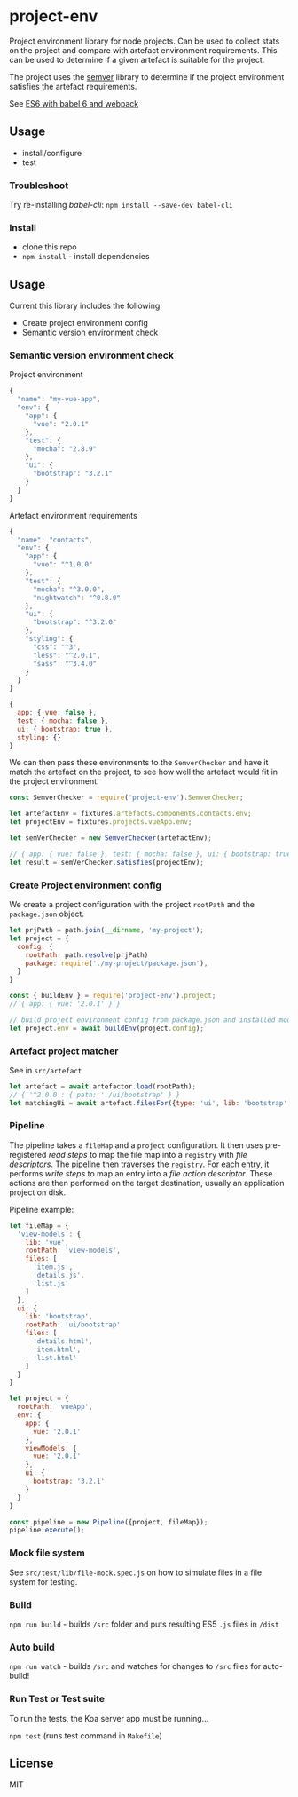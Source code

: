 # project-env

Project environment library for node projects. Can be used to collect stats on the project 
and compare with artefact environment requirements. This can be used to determine if a given artefact is suitable for the project.

The project uses the [semver](https://github.com/npm/node-semver) library to determine if the project environment 
satisfies the artefact requirements.

See [ES6 with babel 6 and webpack](http://jamesknelson.com/using-es6-in-the-browser-with-babel-6-and-webpack/)

## Usage
- install/configure
- test

### Troubleshoot

Try re-installing *babel-cli*: `npm install --save-dev babel-cli`

### Install

- clone this repo
- `npm install` - install dependencies 

## Usage

Current this library includes the following:
- Create project environment config
- Semantic version environment check

### Semantic version environment check

Project environment

```js
{
  "name": "my-vue-app",
  "env": {
    "app": {
      "vue": "2.0.1"
    },
    "test": {
      "mocha": "2.8.9"
    },
    "ui": {
      "bootstrap": "3.2.1"
    }
  }
}
```

Artefact environment requirements

```js
{
  "name": "contacts",
  "env": {
    "app": {
      "vue": "^1.0.0"
    },
    "test": {
      "mocha": "^3.0.0",
      "nightwatch": "^0.8.0"
    },
    "ui": {
      "bootstrap": "^3.2.0"
    },
    "styling": {
      "css": "^3",
      "less": "^2.0.1",
      "sass": "^3.4.0"
    }    
  }  
}
```

```js
{ 
  app: { vue: false }, 
  test: { mocha: false }, 
  ui: { bootstrap: true }, 
  styling: {} 
}
```

We can then pass these environments to the `SemverChecker` and have it match the artefact on the project, to
see how well the artefact would fit in the project environment.  

```js
const SemverChecker = require('project-env').SemverChecker;

let artefactEnv = fixtures.artefacts.components.contacts.env;
let projectEnv = fixtures.projects.vueApp.env;

let semVerChecker = new SemverChecker(artefactEnv);

// { app: { vue: false }, test: { mocha: false }, ui: { bootstrap: true }, styling: {} }
let result = semVerChecker.satisfies(projectEnv);
```

### Create Project environment config

We create a project configuration with the project `rootPath` and the `package.json` object.   

```js
let prjPath = path.join(__dirname, 'my-project');
let project = {
  config: {
    rootPath: path.resolve(prjPath)
    package: require('./my-project/package.json'),
  }
}

const { buildEnv } = require('project-env').project;
// { app: { vue: '2.0.1' } }

// build project environment config from package.json and installed module versions
let project.env = await buildEnv(project.config);
```

### Artefact project matcher

See in `src/artefact`

```js
let artefact = await artefactor.load(rootPath);
// { '^2.0.0': { path: './ui/bootstrap' } }
let matchingUi = await artefact.filesFor({type: 'ui', lib: 'bootstrap', version: '2.3.1'});
```

### Pipeline

The pipeline takes a `fileMap` and a `project` configuration. 
It then uses pre-registered *read steps* to map the file map into a `registry` with *file descriptors*. 
The pipeline then traverses the `registry`. For each entry, it performs *write steps* to map an entry into a *file action descriptor*. 
These actions are then performed on the target destination, usually an application project on disk.  

Pipeline example:  

```js
let fileMap = {
  'view-models': {
    lib: 'vue',
    rootPath: 'view-models',
    files: [
      'item.js',
      'details.js', 
      'list.js'
    ]
  },
  ui: {
    lib: 'bootstrap',
    rootPath: 'ui/bootstrap'
    files: [
      'details.html',
      'item.html',
      'list.html'
    ]        
  }
}

let project = {
  rootPath: 'vueApp',
  env: {
    app: {
      vue: '2.0.1'
    },
    viewModels: {
      vue: '2.0.1'
    },
    ui: {
      bootstrap: '3.2.1'
    }
  }
}

const pipeline = new Pipeline({project, fileMap});
pipeline.execute();
```

### Mock file system

See `src/test/lib/file-mock.spec.js` on how to simulate files in a file system for testing.

### Build

`npm run build` - builds `/src` folder and puts resulting ES5 `.js` files in `/dist`

### Auto build

`npm run watch` - builds `/src` and watches for changes to `/src` files for auto-build!

### Run Test or Test suite

To run the tests, the Koa server app must be running...

`npm test` (runs test command in `Makefile`)

## License

MIT